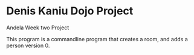 # Denis Kaniu Dojo Project
Andela Week two Project

This program is a commandline program that creates a room, and adds a person version 0. 
